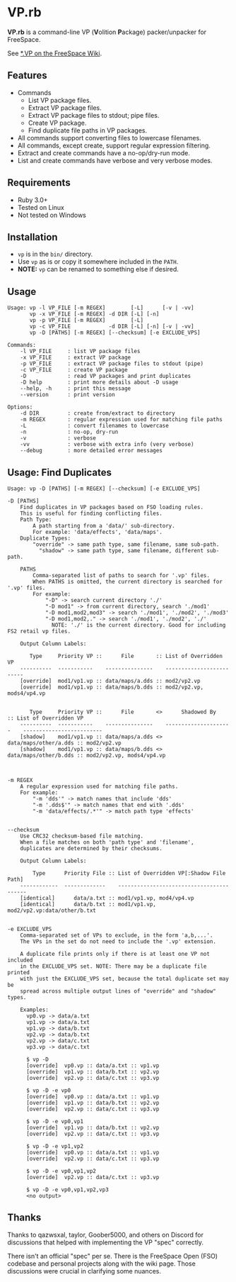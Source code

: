 # VP.rb

**VP.rb** is a command-line VP (**V**olition **P**ackage) packer/unpacker for FreeSpace.

See [*.VP on the FreeSpace Wiki](https://wiki.hard-light.net/index.php/*.VP).


## Features

* Commands
    - List VP package files.
    - Extract VP package files.
    - Extract VP package files to stdout; pipe files.
    - Create VP package.
    - Find duplicate file paths in VP packages.
* All commands support converting files to lowercase filenames.
* All commands, except create, support regular expression filtering.
* Extract and create commands have a no-op/dry-run mode.
* List and create commands have verbose and very verbose modes.


## Requirements

* Ruby 3.0+
* Tested on Linux
* Not tested on Windows


## Installation

* `vp` is in the `bin/` directory.
* Use `vp` as is or copy it somewhere included in the `PATH`.
* **NOTE:** `vp` can be renamed to something else if desired.


## Usage

```
Usage: vp -l VP_FILE [-m REGEX]        [-L]      [-v | -vv]
       vp -x VP_FILE [-m REGEX] -d DIR [-L] [-n]
       vp -p VP_FILE [-m REGEX]        [-L]
       vp -c VP_FILE            -d DIR [-L] [-n] [-v | -vv]
       vp -D [PATHS] [-m REGEX] [--checksum] [-e EXCLUDE_VPS]

Commands:
    -l VP_FILE     : list VP package files
    -x VP_FILE     : extract VP package
    -p VP_FILE     : extract VP package files to stdout (pipe)
    -c VP_FILE     : create VP package
    -D             : read VP packages and print duplicates
    -D help        : print more details about -D usage
    --help, -h     : print this message
    --version      : print version

Options:
    -d DIR         : create from/extract to directory
    -m REGEX       : regular expression used for matching file paths
    -L             : convert filenames to lowercase
    -n             : no-op, dry-run
    -v             : verbose
    -vv            : verbose with extra info (very verbose)
    --debug        : more detailed error messages
```


## Usage: Find Duplicates

```
Usage: vp -D [PATHS] [-m REGEX] [--checksum] [-e EXCLUDE_VPS]

-D [PATHS]
    Find duplicates in VP packages based on FSO loading rules.
    This is useful for finding conflicting files.
    Path Type:
        A path starting from a 'data/' sub-directory.
        For example: 'data/effects', 'data/maps'.
    Duplicate Types:
        "override" -> same path type, same filename, same sub-path.
          "shadow" -> same path type, same filename, different sub-path.

    PATHS
        Comma-separated list of paths to search for '.vp' files.
        When PATHS is omitted, the current directory is searched for '.vp' files.
        For example:
            "-D" -> search current directory './'
            "-D mod1" -> from current directory, search './mod1'
            "-D mod1,mod2,mod3" -> search './mod1', './mod2', './mod3'
            "-D mod1,mod2,." -> search './mod1', './mod2', './'
              NOTE: './' is the current directory. Good for including FS2 retail vp files.

    Output Column Labels:

       Type     Priority VP ::      File       :: List of Overridden VP
    ----------  -----------    ---------------    -------------------------
    [override]  mod1/vp1.vp :: data/maps/a.dds :: mod2/vp2.vp
    [override]  mod1/vp1.vp :: data/maps/b.dds :: mod2/vp2.vp, mods4/vp4.vp


       Type     Priority VP ::      File       <>      Shadowed By      :: List of Overridden VP
    ----------  -----------    ---------------    ---------------------    -------------------------
    [shadow]    mod1/vp1.vp :: data/maps/a.dds <> data/maps/other/a.dds :: mod2/vp2.vp
    [shadow]    mod1/vp1.vp :: data/maps/b.dds <> data/maps/other/b.dds :: mod2/vp2.vp, mods4/vp4.vp



-m REGEX
    A regular expression used for matching file paths.
    For example:
        "-m 'dds'" -> match names that include 'dds'
        "-m '.dds$'" -> match names that end with '.dds'
        "-m 'data/effects/.*'" -> match path type 'effects'


--checksum
    Use CRC32 checksum-based file matching.
    When a file matches on both 'path type' and 'filename',
    duplicates are determined by their checksums.

    Output Column Labels:

        Type      Priority File :: List of Overridden VP[:Shadow File Path]
    ------------  -------------    -----------------------------------------
    [identical]      data/a.txt :: mod1/vp1.vp, mod4/vp4.vp
    [identical]      data/b.txt :: mod1/vp1.vp, mod2/vp2.vp:data/other/b.txt


-e EXCLUDE_VPS
    Comma-separated set of VPs to exclude, in the form 'a,b,...'.
    The VPs in the set do not need to include the '.vp' extension.

    A duplicate file prints only if there is at least one VP not included
    in the EXCLUDE_VPS set. NOTE: There may be a duplicate file printed
    with just the EXCLUDE_VPS set, because the total duplicate set may be
    spread across multiple output lines of "override" and "shadow" types.

    Examples:
      vp0.vp -> data/a.txt
      vp1.vp -> data/a.txt
      vp1.vp -> data/b.txt
      vp2.vp -> data/b.txt
      vp2.vp -> data/c.txt
      vp3.vp -> data/c.txt

      $ vp -D
      [override]  vp0.vp :: data/a.txt :: vp1.vp
      [override]  vp1.vp :: data/b.txt :: vp2.vp
      [override]  vp2.vp :: data/c.txt :: vp3.vp

      $ vp -D -e vp0
      [override]  vp0.vp :: data/a.txt :: vp1.vp
      [override]  vp1.vp :: data/b.txt :: vp2.vp
      [override]  vp2.vp :: data/c.txt :: vp3.vp

      $ vp -D -e vp0,vp1
      [override]  vp1.vp :: data/b.txt :: vp2.vp
      [override]  vp2.vp :: data/c.txt :: vp3.vp

      $ vp -D -e vp1,vp2
      [override]  vp0.vp :: data/a.txt :: vp1.vp
      [override]  vp2.vp :: data/c.txt :: vp3.vp

      $ vp -D -e vp0,vp1,vp2
      [override]  vp2.vp :: data/c.txt :: vp3.vp

      $ vp -D -e vp0,vp1,vp2,vp3
      <no output>
```


## Thanks

Thanks to qazwsxal, taylor, Goober5000, and others on Discord for
discussions that helped with implementing the VP "spec" correctly.

There isn't an official "spec" per se. There is the FreeSpace Open
(FSO) codebase and personal projects along with the wiki page. Those
discussions were crucial in clarifying some nuances.
